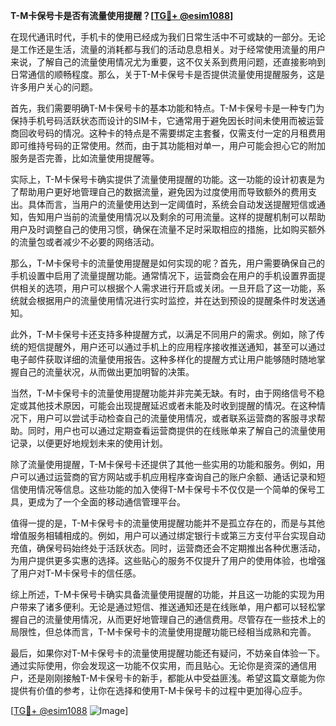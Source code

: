 **T-M卡保号卡是否有流量使用提醒？[[TG💪+ @esim1088](https://t.me/s/esim1088)]**

在现代通讯时代，手机卡的使用已经成为我们日常生活中不可或缺的一部分。无论是工作还是生活，流量的消耗都与我们的活动息息相关。对于经常使用流量的用户来说，了解自己的流量使用情况尤为重要，这不仅关系到费用问题，还直接影响到日常通信的顺畅程度。那么，关于T-M卡保号卡是否提供流量使用提醒服务，这是许多用户关心的问题。

首先，我们需要明确T-M卡保号卡的基本功能和特点。T-M卡保号卡是一种专门为保持手机号码活跃状态而设计的SIM卡，它通常用于避免因长时间未使用而被运营商回收号码的情况。这种卡的特点是不需要绑定主套餐，仅需支付一定的月租费用即可维持号码的正常使用。然而，由于其功能相对单一，用户可能会担心它的附加服务是否完善，比如流量使用提醒等。

实际上，T-M卡保号卡确实提供了流量使用提醒的功能。这一功能的设计初衷是为了帮助用户更好地管理自己的数据流量，避免因为过度使用而导致额外的费用支出。具体而言，当用户的流量使用达到一定阈值时，系统会自动发送提醒短信或通知，告知用户当前的流量使用情况以及剩余的可用流量。这样的提醒机制可以帮助用户及时调整自己的使用习惯，确保在流量不足时采取相应的措施，比如购买额外的流量包或者减少不必要的网络活动。

那么，T-M卡保号卡的流量使用提醒是如何实现的呢？首先，用户需要确保自己的手机设置中启用了流量提醒功能。通常情况下，运营商会在用户的手机设置界面提供相关的选项，用户可以根据个人需求进行开启或关闭。一旦开启了这一功能，系统就会根据用户的流量使用情况进行实时监控，并在达到预设的提醒条件时发送通知。

此外，T-M卡保号卡还支持多种提醒方式，以满足不同用户的需求。例如，除了传统的短信提醒外，用户还可以通过手机上的应用程序接收推送通知，甚至可以通过电子邮件获取详细的流量使用报告。这种多样化的提醒方式让用户能够随时随地掌握自己的流量状况，从而做出更加明智的决策。

当然，T-M卡保号卡的流量使用提醒功能并非完美无缺。有时，由于网络信号不稳定或其他技术原因，可能会出现提醒延迟或者未能及时收到提醒的情况。在这种情况下，用户可以尝试手动检查自己的流量使用情况，或者联系运营商的客服寻求帮助。同时，用户也可以通过定期查看运营商提供的在线账单来了解自己的流量使用记录，以便更好地规划未来的使用计划。

除了流量使用提醒，T-M卡保号卡还提供了其他一些实用的功能和服务。例如，用户可以通过运营商的官方网站或手机应用程序查询自己的账户余额、通话记录和短信使用情况等信息。这些功能的加入使得T-M卡保号卡不仅仅是一个简单的保号工具，更成为了一个全面的移动通信管理平台。

值得一提的是，T-M卡保号卡的流量使用提醒功能并不是孤立存在的，而是与其他增值服务相辅相成的。例如，用户可以通过绑定银行卡或第三方支付平台实现自动充值，确保号码始终处于活跃状态。同时，运营商还会不定期推出各种优惠活动，为用户提供更多实惠的选择。这些贴心的服务不仅提升了用户的使用体验，也增强了用户对T-M卡保号卡的信任感。

综上所述，T-M卡保号卡确实具备流量使用提醒的功能，并且这一功能的实现为用户带来了诸多便利。无论是通过短信、推送通知还是在线账单，用户都可以轻松掌握自己的流量使用情况，从而更好地管理自己的通信费用。尽管存在一些技术上的局限性，但总体而言，T-M卡保号卡的流量使用提醒功能已经相当成熟和完善。

最后，如果你对T-M卡保号卡的流量使用提醒功能还有疑问，不妨亲自体验一下。通过实际使用，你会发现这一功能不仅实用，而且贴心。无论你是资深的通信用户，还是刚刚接触T-M卡保号卡的新手，都能从中受益匪浅。希望这篇文章能为你提供有价值的参考，让你在选择和使用T-M卡保号卡的过程中更加得心应手。

[[TG💪+ @esim1088](https://t.me/s/esim1088) ![Image](https://i.postimg.cc/4NQfJmqS/Snipaste-2025-05-13-00-14-12.png)]